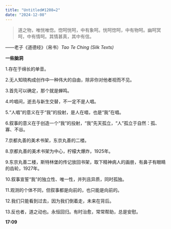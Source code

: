 ```yaml
---
title: "Untitled#1208=2" 
date: "2024-12-08" 
---
```


> 道之物，唯恍唯惚。惚呵恍呵，中有象呵。恍呵惚呵，中有物呵。幽呵冥呵，中有情呵。其情甚真，其中有信。  

——老子《道德经》（帛书）*Tao Te Ching (Silk Texts)* 

**一些脑洞**  

1.存在于绵长的单音。

2.无人知晓构成创作中一种伟大的自由，除非你对他者视而不见。

3.首先可以确定，那个就是蝉鸣。

4.吟唱间，逝去与新生交替，不一定不是人唱。

5.“人唱”的意义在于“我”的投射，是人在唱，也是“我”在唱。

6.叙事的意义在于创造一个“我”的投射，“我”先天孤立，“人”孤立于自然：孤、寡、不谷。

7.京都丸善的美术书架，东京丸善的二楼。

8.京都丸善的美术书架为中心，柠檬大爆炸，1925年。

9.东京丸善二楼，斯特林堡的传记放回书架，取下精神病人的画册，有鼻子有眼睛的齿轮，1927年。

10.叙事宣誓“我”的独立性、唯一性，并列且异质，同时孤独。

11.观测的个体不同，但叙事都是向前的，也只能是向前的。

12.我们只能看到过去，因为我们倒着走，未来在背后。

13.反也者，道之动也。永恒回归。有时治愈，常常帮助，总是安慰。

**17:09**
